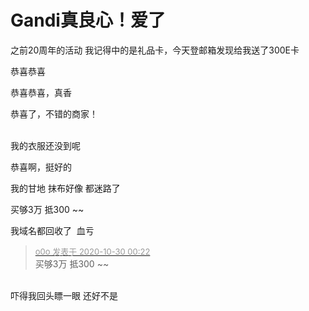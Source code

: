 # Gandi真良心！爱了


之前20周年的活动 我记得中的是礼品卡，今天登邮箱发现给我送了300E卡<img src="static/image/smiley/yct/019.gif" smilieid="49" border="0" alt="" /><img id="aimg_cFLLr" onclick="zoom(this, this.src, 0, 0, 0)" class="zoom" src="https://cdn.jsdelivr.net/gh/hishis/forum-master/public/images/patch.gif" onmouseover="img_onmouseoverfunc(this)" onload="thumbImg(this)" border="0" alt="" />

恭喜恭喜

恭喜恭喜，真香

恭喜了，不错的商家！<br />
<br />
<img src="static/image/smiley/default/lol.gif" smilieid="12" border="0" alt="" /><img src="static/image/smiley/default/lol.gif" smilieid="12" border="0" alt="" /><img src="static/image/smiley/default/lol.gif" smilieid="12" border="0" alt="" />

我的衣服还没到呢<img id="aimg_VbMGC" onclick="zoom(this, this.src, 0, 0, 0)" class="zoom" src="https://cdn.jsdelivr.net/gh/hishis/forum-master/public/images/patch.gif" onmouseover="img_onmouseoverfunc(this)" onload="thumbImg(this)" border="0" alt="" />

恭喜啊，挺好的

我的甘地 抹布好像 都迷路了

买够3万 抵300 ~~&nbsp;&nbsp;<img src="static/image/smiley/default/lol.gif" smilieid="12" border="0" alt="" />

我域名都回收了&nbsp;&nbsp;血亏<img id="aimg_h4HMf" onclick="zoom(this, this.src, 0, 0, 0)" class="zoom" src="https://cdn.jsdelivr.net/gh/hishis/forum-master/public/images/patch.gif" onmouseover="img_onmouseoverfunc(this)" onload="thumbImg(this)" border="0" alt="" />

<div class="quote"><blockquote><font size="2"><a href="https://www.hostloc.com/forum.php?mod=redirect&amp;goto=findpost&amp;pid=9372906&amp;ptid=760054" target="_blank"><font color="#999999">o0o 发表于 2020-10-30 00:22</font></a></font><br />
买够3万 抵300 ~~</blockquote></div><br />
吓得我回头瞟一眼 还好不是<img src="static/image/smiley/default/shy.gif" smilieid="8" border="0" alt="" /><img id="aimg_K9dU9" onclick="zoom(this, this.src, 0, 0, 0)" class="zoom" src="https://cdn.jsdelivr.net/gh/hishis/forum-master/public/images/patch.gif" onmouseover="img_onmouseoverfunc(this)" onload="thumbImg(this)" border="0" alt="" />
